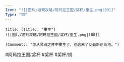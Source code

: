 ```yaml
---
Icon: "![[图片/游戏攻略/阿玛拉王国/奖杯/重生.png|30]]"
Type: "铜"
---
```

```ad-common-bronze-trophy
title: (Title:: "重生")
![[图片/游戏攻略/阿玛拉王国/奖杯/重生.png|100]]

(Comment:: "你从灵魂之井中重生了，也逃离了艾勒斯达高塔。")
```

#阿玛拉王国/奖杯 #奖杯 #奖杯/铜
